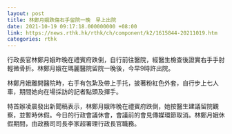 ```yaml
---
layout: post
title: 林鄭月娥跌傷右手留院一晚　早上出院
date: 2021-10-19 09:17:18.000000000 +08:00
link: https://news.rthk.hk/rthk/ch/component/k2/1615844-20211019.htm
categories: rthk
---
```


行政長官林鄭月娥昨晚在禮賓府跌倒，自行前往醫院，經醫生檢查後證實右手手肘輕微骨折。林鄭月娥在瑪麗醫院留院一晚後，今早9時許出院。

林鄭月娥離開醫院時，右手有包紮及帶上手托，披著粉紅色外套，自行步上七人車，期間她向在場採訪的記者點頭及揮手。

特首辦凌晨發出新聞稿表示，林鄭月娥昨晚在禮賓府跌倒，她按醫生建議留院觀察，並暫時休假。今日的行政會議休會，會議前的會見傳媒環節取消。林鄭月娥休假期間，由政務司司長李家超署理行政長官職務。
